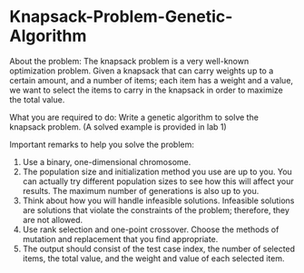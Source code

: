 # Knapsack-Problem-Genetic-Algorithm

About the problem:
The knapsack problem is a very well-known optimization problem. Given a knapsack that can carry weights up to a certain amount, and a number of items; each item has a weight and a value, we want to select the items to carry in the knapsack in order to maximize the total value.

What you are required to do:
Write a genetic algorithm to solve the knapsack
problem. (A solved example is provided in lab 1)


Important remarks to help you solve the problem:
1. Use a binary, one-dimensional chromosome.
2. The population size and initialization method you use are up to you. You can actually try different population sizes to see how this will affect your results. The maximum number of generations is also up to you.
3. Think about how you will handle infeasible solutions. Infeasible solutions are solutions that violate the constraints of the problem; therefore, they are not allowed.
4. Use rank selection and one-point crossover. Choose the methods of mutation and replacement that you find appropriate.
5. The output should consist of the test case index, the number of selected items, the total value, and the weight and value of each selected item.
